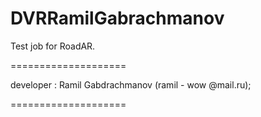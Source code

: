 DVRRamilGabrachmanov
====================

Test job for RoadAR.

====================

developer : Ramil Gabdrachmanov (ramil - wow @mail.ru);

====================